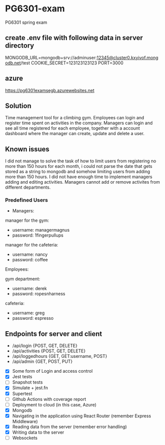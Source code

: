 # PG6301-exam

PG6301 spring exam
## create .env file with following data in server directory
MONGODB_URL=mongodb+srv://adminuser:12345@cluster0.kxyivof.mongodb.net/test
COOKIE_SECRET=123123123123
PORT=3000
## azure
https://pg6301examsegb.azurewebsites.net

## Solution
Time management tool for a climbing gym.
Employees can login and register time spent on activities in the company.
Managers can login and see all time registered for each employee, together with
a account dashboard where the manager can create, update and delete a user.

## Known issues
I did not manage to solve the task of how to limit users from registering
no more than 150 hours for each month, i could not parse the date that gets stored as a
string to mongodb and somehow limiting users from adding more than 150 hours.
I did not have enough time to implement managers adding and editing activities.
Managers cannot add or remove activites from different departments.

### Predefined Users
* Managers:

 manager for the gym:
- username: managermagnus
- password: 1fingerpullups

 manager for the cafeteria:
- username: nancy
- password: coffee

Employees:

 gym department:
- username: derek
- password: ropesnharness

cafeteria:
- username: greg
- password: espresso

## Endpoints for server and client
* /api/login {POST, GET, DELETE}
* /api/activities {POST, GET, DELETE}
* /api/loggedhours {GET, GET:username, POST}
* /api/admin {GET, POST, PUT}


* [x] Some form of Login and access control
* [x] Jest tests
 * [ ] Snapshot tests
 * [x] Simulate + jest.fn
 * [x] Supertest
* [ ] Github Actions with coverage report
* [ ] Deployment to cloud (in this case, Azure)
* [x] Mongodb
* [x] Navigating in the application using React Router (remember Express Middleware)
* [x] Reading data from the server (remember error handling)
* [x] Writing data to the server
* [ ] Websockets
